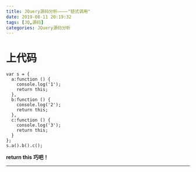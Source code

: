 ```yaml
---
title: JQuery源码分析————"链式调用"
date: 2019-08-11 20:19:32
tags: [JQ,源码]
categories: JQuery源码分析
---
```

# 上代码
    var s = {
      a:function () {
        console.log('1');
        return this;
      },
      b:function () {
        console.log('2');
        return this;
      },
      c:function () {
        console.log('3');
        return this;
      }
    };
    s.a().b().c();

**return this 巧吧！**

***
